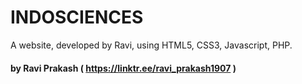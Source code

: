 # INDOSCIENCES
A website, developed by Ravi, using HTML5, CSS3, Javascript, PHP.


#### by Ravi Prakash ( https://linktr.ee/ravi_prakash1907 )
